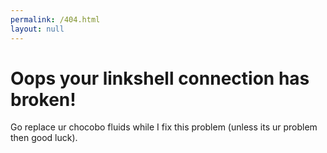 ```yaml
---
permalink: /404.html
layout: null
---
```


# Oops your linkshell connection has broken!

Go replace ur chocobo fluids while I fix this problem (unless its ur problem then good luck).
